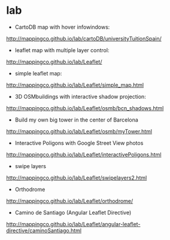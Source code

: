 lab
===

* CartoDB map with hover infowindows:

http://mappingco.github.io/lab/cartoDB/universityTuitionSpain/

* leaflet map with multiple layer control:

http://mappingco.github.io/lab/Leaflet/

* simple leaflet map:

http://mappingco.github.io/lab/Leaflet/simple_map.html

* 3D OSMbuildings with interactive shadow projection:

http://mappingco.github.io/lab/Leaflet/osmb/bcn_shadows.html

* Build my own big tower in the center of Barcelona

http://mappingco.github.io/lab/Leaflet/osmb/myTower.html

* Interactive Poligons with Google Street View photos

http://mappingco.github.io/lab/Leaflet/interactivePoligons.html

* swipe layers 

http://mappingco.github.io/lab/Leaflet/swipelayers2.html

* Orthodrome 

http://mappingco.github.io/lab/Leaflet/orthodrome/

* Camino de Santiago (Angular Leaflet Directive)

http://mappingco.github.io/lab/Leaflet/angular-leaflet-directive/caminoSantiago.html
